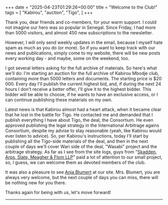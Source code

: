 +++
date = "2025-04-23T01:29:26+00:00"
title = "Welcome to the Club!"
tags = [
    "Kabirou",
    "auction",
    "Tigo",
]
+++

Thank you, dear friends and co-members, for your warm support. I could not imagine our hero was so popular in Senegal. Since Friday, I had more than 5000 visitors, and almost 450 new subscriptions to the newsletter.
<!--more-->

However, I will only send weekly updates in the email, because I myself hate spam as much as you do (or more). So if you want to keep track with our news and publications, simply come to my website, there will be new posts every working day - and maybe, some on the weekend, too.

I got several letters asking for the full archive of materials. So here's what we'll do: I'm starting an auction for the full archive of Kabirou Mbodje club, containing more than 5000 letters and documents. The starting price is $20 000. Every day I'll publish the current highest bid, and, if during the next 24 hours I don't receive a better offer, I'll give it to the highest bidder. This bidder will be able to choose, if he wants to have an exclusive access, or I can continue publishing these materials on my own.

Latest news is that Kabirou almost had a heart attack, when it became clear that he lost in the battle for Tigo. He contacted me and demanded that I publish everything I have about Tigo, the deal, the Consortium. He even approved publishing the legal strategy in the International Arbitrage agains Consortium, despite my advise to stay reasonable (yeah, like Kabirou would ever listen to advice). So, per Kabirou's instructions, today I'll start by publishing all the Tigo-side materials of the deal, and then in the next couple of days we'll cover Wari side of the deal, "Wasabi" project and the arbitrage strategy. As far as I see from the site logs, guys from "[Skadden, Arps, Slate, Meagher & Flom LLP](https://www.skadden.com/)" paid a lot of attention to our small project, so, I guess, we can welcome them as devoted members of the club.

It was also a pleasure to see [Anja Blumert](mailto:anja.blumert@millicom.com ) at our site. Mrs. Blumert, you are always very welcome, but the next couple of days you can miss, there will be nothing new for you there.

Thanks again for being with us, let's move forward!
<hr>
